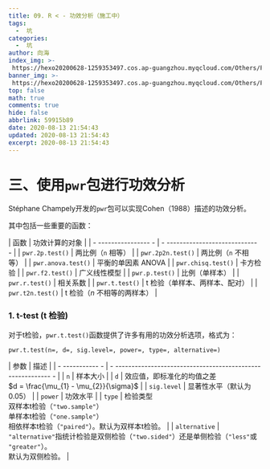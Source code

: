 ```yaml
---
title: 09. R < - 功效分析（施工中）
tags:
  -  坑
categories:
  -  坑
author: 向海
index_img: >-
 https://hexo20200628-1259353497.cos.ap-guangzhou.myqcloud.com/Others/Fluid/new%20post/new_post1.jpg
banner_img: >-
 https://hexo20200628-1259353497.cos.ap-guangzhou.myqcloud.com/Others/Fluid/post/post2.jpg
top: false
math: true
comments: true
hide: false
abbrlink: 59915b89
date: 2020-08-13 21:54:43
updated: 2020-08-13 21:54:43
excerpt: 2020-08-13 21:54:43
---
```


# 三、使用`pwr`包进行功效分析

Stéphane Champely开发的`pwr`包可以实现Cohen（1988）描述的功效分析。

其中包括一些重要的函数：

| 函数    | 功效计算的对象     |
|  - ---------------- - |  - ---------------------------- - |
| `pwr.2p.test()` | 两比例（`n` 相等）    |
| `pwr.2p2n.test()` | 两比例（`n` 不相等）   |
| `pwr.anova.test()` | 平衡的单因素 ANOVA    |
| `pwr.chisq.test()` | 卡方检验      |
| `pwr.f2.test()` | 广义线性模型     |
| `pwr.p.test()`  | 比例（单样本）     |
| `pwr.r.test()`  | 相关系数      |
| `pwr.t.test()`  | t 检验（单样本、两样本、配对） |
| `pwr.t2n.test()` | t 检验（*n* 不相等的两样本） |

### 1. t-test (t 检验)

对于t检验，`pwr.t.test()`函数提供了许多有用的功效分析选项，格式为：

`pwr.t.test(n=, d=, sig.level=, power=, type=, alternative=)`

| 参数   | 描述               |
|  - ----------- - |  - ---------------------------------------------------------- - |
| `n`   | 样本大小              |
| `d`   | 效应值，即标准化的均值之差<br />$d = \frac{\mu_{1}  -  \mu_{2}}{\sigma}$ |
| `sig.level` | 显著性水平（默认为0.05）          |
| `power`  | 功效水平              |
| `type`  | 检验类型<br />双样本t检验（`"two.sample"`）<br />单样本t检验（`"one.sample"`）<br />相依样本t检验（`"paired"`）。默认为双样本t检验。 |
| `alternative` | `"alternative"`指统计检验是双侧检验（`"two.sided"`）还是单侧检验（`"less"`或 `"greater"`）。<br />默认为双侧检验。 |

